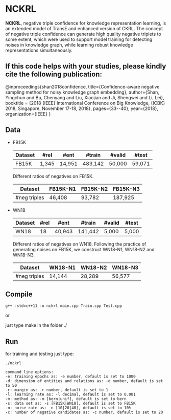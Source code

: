 # NCKRL

**NCKRL**, negative triple confidence for knowledge representation learning, is an extended model of TransE and enhanced version of CKRL. The concept of negative triple confidence can generate high quality negative triplets to some extent, which were used to support model training for detecting noises in knowledge graph, while learning robust knowledge representations simultaneously.

## If this code helps with your studies, please kindly cite the following publication:
@inproceedings{shan2018confidence,
  title={Confidence-aware negative sampling method for noisy knowledge graph embedding},
  author={Shan, Yingchun and Bu, Chenyang and Liu, Xiaojian and Ji, Shengwei and Li, Lei},
  booktitle = {2018 {IEEE} International Conference on Big Knowledge, {ICBK} 2018, Singapore, November 17-18, 2018},
  pages={33--40},
  year={2018},
  organization={IEEE}
}

## Data

- FB15K

  | Dataset | #rel  | #ent   | #train  | #valid | #test  |
  | ------- | ----- | ------ | ------- | ------ | ------ |
  | FB15K   | 1,345 | 14,951 | 483,142 | 50,000 | 59,071 |

  Different ratios of negatives on FB15K.

  | Dataset      | FB15K-N1 | FB15K-N2 | FB15K-N3 |
  | ------------ | -------- | -------- | -------- |
  | #neg triples | 46,408   | 93,782   | 187,925  |

- WN18

  | Dataset | #rel | #ent   | #train  | #valid | #test |
  | ------- | ---- | ------ | ------- | ------ | ----- |
  | WN18    | 18   | 40,943 | 141,442 | 5,000  | 5,000 |

  Different ratios of negatives on WN18. Following the practice of generating noises on FB15K, we construct WN18-N1, WN18-N2 and WN18-N3.

  | Dataset      | WN18-N1 | WN18-N2 | WN18-N3 |
  | ------------ | ------- | ------- | ------- |
  | #neg triples | 14,144  | 28,289  | 56,577  |

## Compile

```
g++ -std=c++11 -o nckrl main.cpp Train.cpp Test.cpp
```

or

just type make in the folder ./

## Run

for training and testing just type:

```
./nckrl

command line options:
-e: training epochs as: -e number, default is set to 1000
-d: dimension of entities and relations as: -d number, default is set to 50
-r: margin as: -r number, default is set to 1
-l: learning rate as: -l decimal, default is set to 0.001
-m: method as: -m [bern|unif], default is set to bern
-s: data set as: -s [FB15K|WN18], default is set to FB15K
-n: noise rate as: -n [10|20|40], default is set to 10%
-c: number of negative candidates as: -c number, default is set to 20
```

